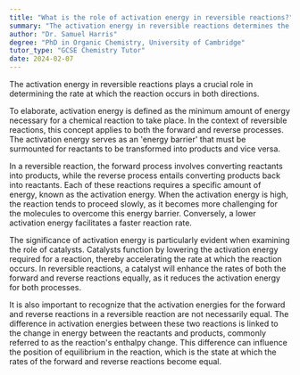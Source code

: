 ```yaml
---
title: "What is the role of activation energy in reversible reactions?"
summary: "The activation energy in reversible reactions determines the rate at which the reaction proceeds in both directions."
author: "Dr. Samuel Harris"
degree: "PhD in Organic Chemistry, University of Cambridge"
tutor_type: "GCSE Chemistry Tutor"
date: 2024-02-07
---
```


The activation energy in reversible reactions plays a crucial role in determining the rate at which the reaction occurs in both directions.

To elaborate, activation energy is defined as the minimum amount of energy necessary for a chemical reaction to take place. In the context of reversible reactions, this concept applies to both the forward and reverse processes. The activation energy serves as an 'energy barrier' that must be surmounted for reactants to be transformed into products and vice versa.

In a reversible reaction, the forward process involves converting reactants into products, while the reverse process entails converting products back into reactants. Each of these reactions requires a specific amount of energy, known as the activation energy. When the activation energy is high, the reaction tends to proceed slowly, as it becomes more challenging for the molecules to overcome this energy barrier. Conversely, a lower activation energy facilitates a faster reaction rate.

The significance of activation energy is particularly evident when examining the role of catalysts. Catalysts function by lowering the activation energy required for a reaction, thereby accelerating the rate at which the reaction occurs. In reversible reactions, a catalyst will enhance the rates of both the forward and reverse reactions equally, as it reduces the activation energy for both processes.

It is also important to recognize that the activation energies for the forward and reverse reactions in a reversible reaction are not necessarily equal. The difference in activation energies between these two reactions is linked to the change in energy between the reactants and products, commonly referred to as the reaction's enthalpy change. This difference can influence the position of equilibrium in the reaction, which is the state at which the rates of the forward and reverse reactions become equal.
    